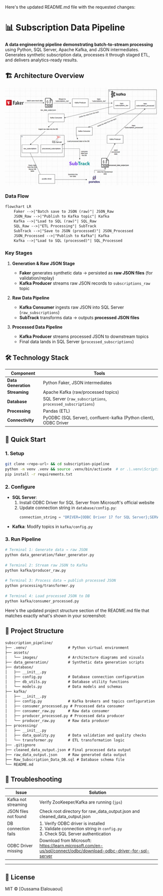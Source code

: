 Here's the updated README.md file with the requested changes:

# 📊 Subscription Data Pipeline  

**A data engineering pipeline demonstrating batch-to-stream processing** using Python, SQL Server, Apache Kafka, and JSON intermediates. Generates synthetic subscription data, processes it through staged ETL, and delivers analytics-ready results.

## 🏗️ Architecture Overview  

![Architecture Diagram](assets/images/architecture_diagram.png)  

### **Data Flow**  
```mermaid
flowchart LR
    Faker -->|"Batch save to JSON (raw)"| JSON_Raw
    JSON_Raw -->|"Publish to Kafka topic"| Kafka
    Kafka -->|"Load to SQL (raw)"| SQL_Raw
    SQL_Raw -->|"ETL Processing"| SubTrack
    SubTrack -->|"Save to JSON (processed)"| JSON_Processed
    JSON_Processed -->|"Publish to Kafka"| Kafka
    Kafka -->|"Load to SQL (processed)"| SQL_Processed
```

### **Key Stages**  

1. **Generation & Raw JSON Stage**  
   - **Faker** generates synthetic data → persisted as **raw JSON files** (for validation/replay)  
   - **Kafka Producer** streams raw JSON records to `subscriptions_raw` topic  

2. **Raw Data Pipeline**  
   - **Kafka Consumer** ingests raw JSON into SQL Server (`raw_subscriptions`)  
   - **SubTrack** transforms data → outputs **processed JSON files**  

3. **Processed Data Pipeline**  
   - **Kafka Producer** streams processed JSON to downstream topics  
   - Final data lands in SQL Server (`processed_subscriptions`)  

## 🛠️ Technology Stack  

| Component           | Tools                                                                 |
|---------------------|-----------------------------------------------------------------------|
| **Data Generation** | Python Faker, JSON intermediates                                      |
| **Streaming**       | Apache Kafka (raw/processed topics)                                   |
| **Database**        | SQL Server (`raw_subscriptions`, `processed_subscriptions`)           |
| **Processing**      | Pandas (ETL)                                                          |
| **Connectivity**    | PyODBC (SQL Server), confluent-kafka (Python client), ODBC Driver    |

## 🚀 Quick Start  

### **1. Setup**  
```bash
git clone <repo-url> && cd subscription-pipeline
python -m venv .venv && source .venv/bin/activate  # or .\.venv\Scripts\activate
pip install -r requirements.txt
```

### **2. Configure**  
- **SQL Server**: 
  1. Install ODBC Driver for SQL Server from Microsoft's official website
  2. Update connection string in `database/config.py`:
     ```python
     connection_string = "DRIVER={ODBC Driver 17 for SQL Server};SERVER=your_server;DATABASE=your_db;UID=username;PWD=password"
     ```
- **Kafka**: Modify topics in `kafka/config.py`  

### **3. Run Pipeline**  
```bash
# Terminal 1: Generate data → raw JSON
python data_generation/faker_generator.py  

# Terminal 2: Stream raw JSON to Kafka
python kafka/producer_raw.py  

# Terminal 3: Process data → publish processed JSON
python processing/transformer.py  

# Terminal 4: Load processed JSON to DB
python kafka/consumer_processed.py  
```

Here's the updated project structure section of the README.md file that matches exactly what's shown in your screenshot:


## 📁 Project Structure  
```
subscription_pipeline/
├── .venv/                   # Python virtual environment
├── assets/
│   └── images/              # Architecture diagrams and visuals
├── data_generation/         # Synthetic data generation scripts
├── database/
│   ├── __init__.py
│   ├── config.py            # Database connection configuration
│   ├── db_utils.py          # Database utility functions
│   └── models.py            # Data models and schemas
├── kafka/
│   ├── __init__.py
│   ├── config.py            # Kafka brokers and topics configuration
│   ├── consumer_processed.py # Processed data consumer
│   ├── consumer_raw.py      # Raw data consumer
│   ├── producer_processed.py # Processed data producer
│   └── producer_raw.py      # Raw data producer
├── processing/
│   ├── __init__.py
│   ├── data_quality.py      # Data validation and quality checks
│   └── transformer.py       # ETL transformation logic
├── .gitignore
├── cleaned_data_output.json # Final processed data output
├── raw_data_output.json     # Raw generated data output
├── Raw_Subscription_Data_DB.sql # Database schema file
└── README.md
```
## 🐛 Troubleshooting  

**Issue** | **Solution**  
---|---
Kafka not streaming | Verify ZooKeeper/Kafka are running (`jps`)  
JSON files not found | Check root directory for raw_data_output.json and cleaned_data_output.json  
DB connection fails | 1. Verify ODBC driver is installed<br>2. Validate connection string in `config.py`<br>3. Check SQL Server authentication  
ODBC Driver missing | Download from Microsoft: https://learn.microsoft.com/en-us/sql/connect/odbc/download-odbc-driver-for-sql-server  

---

## 📜 License  
MIT © [Oussama Elalouaoui]  
